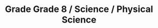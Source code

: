 ---
title: "Grade Grade 8 / Science / Physical Science"
subject: "science"
grade: "8"
area: "ps"
next_steps:
  - instructions: "With your student, discuss how schools include people with different roles such as students, teachers, and principal, and objects such as buildings, desks, and computers. Compare this to parts of ecosystems, populations, bodies, and cells. Then, search “biological levels of organization” online for more information. "
  - instructions: "With your student, observe chemical changes such as cooking food. Gather data on color, odor, and state, and propose reasons for any changes. Search “cooking chemistry” online to inform the inquiry. Apply forces to various objects and calculate how the size of force and weight of object affect the speed and energy. "
---